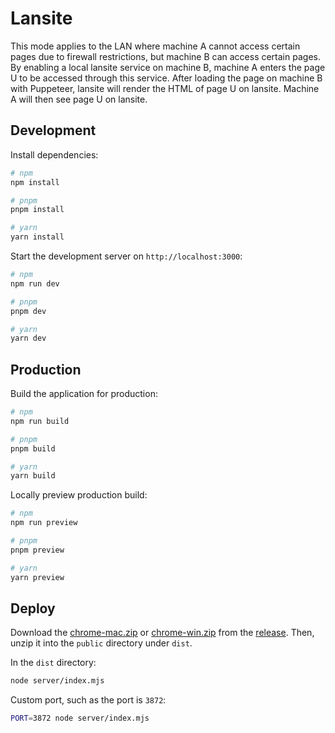 # Lansite

<!-- 适用于在局域网下，机器 A 由于防火墙限制无法访问某些页面，而机器 B 可以访问。通过在机器 B 本地开启一个 lansite 服务，机器 A 通过该服务输入要访问的页面 U，由 lansite 借助 Puppeteer 在机器 B 上加载完页面后，将页面 U 的 HTML 在 lansite 上渲染出来，然后机器 A 就能在 lansite 上看到页面 U。 -->

This mode applies to the LAN where machine A cannot access certain pages due to firewall restrictions, but machine B can access certain pages. By enabling a local lansite service on machine B, machine A enters the page U to be accessed through this service. After loading the page on machine B with Puppeteer, lansite will render the HTML of page U on lansite. Machine A will then see page U on lansite.

## Development

Install dependencies:

```bash
# npm
npm install

# pnpm
pnpm install

# yarn
yarn install
```

Start the development server on `http://localhost:3000`:

```bash
# npm
npm run dev

# pnpm
pnpm dev

# yarn
yarn dev
```

## Production

Build the application for production:

```bash
# npm
npm run build

# pnpm
pnpm build

# yarn
yarn build
```

Locally preview production build:

```bash
# npm
npm run preview

# pnpm
pnpm preview

# yarn
yarn preview
```

## Deploy

Download the [chrome-mac.zip](https://github.com/showlotus/lansite/releases/download/0.1.0/chrome-mac.zip) or [chrome-win.zip](https://github.com/showlotus/lansite/releases/download/0.1.0/chrome-win.zip) from the [release](https://github.com/showlotus/lansite/releases). Then, unzip it into the `public` directory under `dist`.

In the `dist` directory:

```bash
node server/index.mjs
```

Custom port, such as the port is `3872`:

```bash
PORT=3872 node server/index.mjs
```
